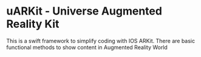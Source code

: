 # uARKit - Universe Augmented Reality Kit
This is a swift framework to simplify coding with IOS ARKit.
There are basic functional methods to show content in Augmented Reality World
